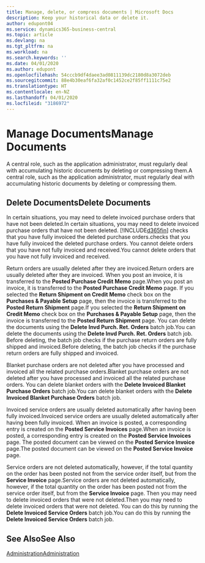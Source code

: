 ```yaml
---
title: Manage, delete, or compress documents | Microsoft Docs
description: Keep your historical data or delete it.
author: edupont04
ms.service: dynamics365-business-central
ms.topic: article
ms.devlang: na
ms.tgt_pltfrm: na
ms.workload: na
ms.search.keywords: ''
ms.date: 04/01/2020
ms.author: edupont
ms.openlocfilehash: 54cccb9df4daee3ad0811139dc2180d8a3072deb
ms.sourcegitcommit: 88e4b30eaf6fa32af0c1452ce2f85ff1111c75e2
ms.translationtype: HT
ms.contentlocale: en-NZ
ms.lasthandoff: 04/01/2020
ms.locfileid: "3186972"
---
```

# <a name="manage-documents"></a><span data-ttu-id="b432a-103">Manage Documents</span><span class="sxs-lookup"><span data-stu-id="b432a-103">Manage Documents</span></span>
<span data-ttu-id="b432a-104">A central role, such as the application administrator, must regularly deal with accumulating historic documents by deleting or compressing them.</span><span class="sxs-lookup"><span data-stu-id="b432a-104">A central role, such as the application administrator, must regularly deal with accumulating historic documents by deleting or compressing them.</span></span>  

## <a name="delete-documents"></a><span data-ttu-id="b432a-105">Delete Documents</span><span class="sxs-lookup"><span data-stu-id="b432a-105">Delete Documents</span></span>
<span data-ttu-id="b432a-106">In certain situations, you may need to delete invoiced purchase orders that have not been deleted.</span><span class="sxs-lookup"><span data-stu-id="b432a-106">In certain situations, you may need to delete invoiced purchase orders that have not been deleted.</span></span> [!INCLUDE[d365fin](includes/d365fin_md.md)] <span data-ttu-id="b432a-107">checks that you have fully invoiced the deleted purchase orders.</span><span class="sxs-lookup"><span data-stu-id="b432a-107">checks that you have fully invoiced the deleted purchase orders.</span></span> <span data-ttu-id="b432a-108">You cannot delete orders that you have not fully invoiced and received.</span><span class="sxs-lookup"><span data-stu-id="b432a-108">You cannot delete orders that you have not fully invoiced and received.</span></span>  

<span data-ttu-id="b432a-109">Return orders are usually deleted after they are invoiced.</span><span class="sxs-lookup"><span data-stu-id="b432a-109">Return orders are usually deleted after they are invoiced.</span></span> <span data-ttu-id="b432a-110">When you post an invoice, it is transferred to the **Posted Purchase Credit Memo** page.</span><span class="sxs-lookup"><span data-stu-id="b432a-110">When you post an invoice, it is transferred to the **Posted Purchase Credit Memo** page.</span></span> <span data-ttu-id="b432a-111">If you selected the **Return Shipment on Credit Memo** check box on the **Purchases & Payable Setup** page, then the invoice is transferred to the **Posted Return Shipment** page.</span><span class="sxs-lookup"><span data-stu-id="b432a-111">If you selected the **Return Shipment on Credit Memo** check box on the **Purchases & Payable Setup** page, then the invoice is transferred to the **Posted Return Shipment** page.</span></span> <span data-ttu-id="b432a-112">You can delete the documents using the **Delete Invd Purch. Ret. Orders** batch job.</span><span class="sxs-lookup"><span data-stu-id="b432a-112">You can delete the documents using the **Delete Invd Purch. Ret. Orders** batch job.</span></span> <span data-ttu-id="b432a-113">Before deleting, the batch job checks if the purchase return orders are fully shipped and invoiced.</span><span class="sxs-lookup"><span data-stu-id="b432a-113">Before deleting, the batch job checks if the purchase return orders are fully shipped and invoiced.</span></span>  

<span data-ttu-id="b432a-114">Blanket purchase orders are not deleted after you have processed and invoiced all the related purchase orders.</span><span class="sxs-lookup"><span data-stu-id="b432a-114">Blanket purchase orders are not deleted after you have processed and invoiced all the related purchase orders.</span></span> <span data-ttu-id="b432a-115">You can delete blanket orders with the **Delete Invoiced Blanket Purchase Orders** batch job.</span><span class="sxs-lookup"><span data-stu-id="b432a-115">You can delete blanket orders with the **Delete Invoiced Blanket Purchase Orders** batch job.</span></span>  

<span data-ttu-id="b432a-116">Invoiced service orders are usually deleted automatically after having been fully invoiced.</span><span class="sxs-lookup"><span data-stu-id="b432a-116">Invoiced service orders are usually deleted automatically after having been fully invoiced.</span></span> <span data-ttu-id="b432a-117">When an invoice is posted, a corresponding entry is created on the **Posted Service Invoices** page.</span><span class="sxs-lookup"><span data-stu-id="b432a-117">When an invoice is posted, a corresponding entry is created on the **Posted Service Invoices** page.</span></span> <span data-ttu-id="b432a-118">The posted document can be viewed on the **Posted Service Invoice** page.</span><span class="sxs-lookup"><span data-stu-id="b432a-118">The posted document can be viewed on the **Posted Service Invoice** page.</span></span>  

<span data-ttu-id="b432a-119">Service orders are not deleted automatically, however, if the total quantity on the order has been posted not from the service order itself, but from the **Service Invoice** page.</span><span class="sxs-lookup"><span data-stu-id="b432a-119">Service orders are not deleted automatically, however, if the total quantity on the order has been posted not from the service order itself, but from the **Service Invoice** page.</span></span> <span data-ttu-id="b432a-120">Then you may need to delete invoiced orders that were not deleted.</span><span class="sxs-lookup"><span data-stu-id="b432a-120">Then you may need to delete invoiced orders that were not deleted.</span></span> <span data-ttu-id="b432a-121">You can do this by running the **Delete Invoiced Service Orders** batch job.</span><span class="sxs-lookup"><span data-stu-id="b432a-121">You can do this by running the **Delete Invoiced Service Orders** batch job.</span></span>  

## <a name="see-also"></a><span data-ttu-id="b432a-122">See Also</span><span class="sxs-lookup"><span data-stu-id="b432a-122">See Also</span></span>  
[<span data-ttu-id="b432a-123">Administration</span><span class="sxs-lookup"><span data-stu-id="b432a-123">Administration</span></span>](admin-setup-and-administration.md)  
